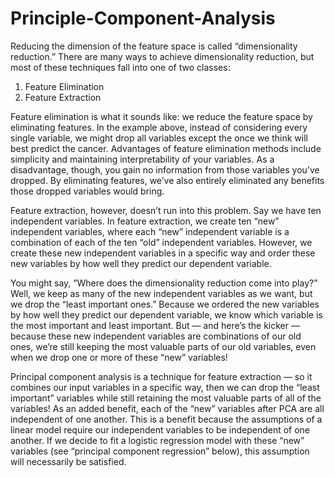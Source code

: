 # Principle-Component-Analysis

Reducing the dimension of the feature space is called “dimensionality reduction.” There are many ways to achieve dimensionality reduction, but most of these techniques fall into one of two classes:  
1. Feature Elimination 
2. Feature Extraction 

Feature elimination is what it sounds like: we reduce the feature space by eliminating features. In the example above, instead of considering every single variable, we might drop all variables except the once we think will best predict the cancer. Advantages of feature elimination methods include simplicity and maintaining interpretability of your variables.  As a disadvantage, though, you gain no information from those variables you’ve dropped. By eliminating features, we’ve also entirely eliminated any benefits those dropped variables would bring.  

Feature extraction, however, doesn’t run into this problem. Say we have ten independent variables. In feature extraction, we create ten “new” independent variables, where each “new” independent variable is a combination of each of the ten “old” independent variables. However, we create these new independent variables in a specific way and order these new variables by how well they predict our dependent variable.  

You might say, “Where does the dimensionality reduction come into play?” Well, we keep as many of the new independent variables as we want, but we drop the “least important ones.” Because we ordered the new variables by how well they predict our dependent variable, we know which variable is the most important and least important. But — and here’s the kicker — because these new independent variables are combinations of our old ones, we’re still keeping the most valuable parts of our old variables, even when we drop one or more of these “new” variables!  

Principal component analysis is a technique for feature extraction — so it combines our input variables in a specific way, then we can drop the “least important” variables while still retaining the most valuable parts of all of the variables! As an added benefit, each of the “new” variables after PCA are all independent of one another. This is a benefit because the assumptions of a linear model require our independent variables to be independent of one another. If we decide to fit a logistic regression model with these “new” variables (see “principal component regression” below), this assumption will necessarily be satisfied.
